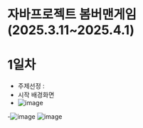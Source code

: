 # 자바프로젝트 봄버맨게임 (2025.3.11~2025.4.1)

# 1일차
 - 주제선정 :
 - 시작 배경화면
 - ![image](https://github.com/user-attachments/assets/6216db27-b20a-4ccf-8539-4ec016bbab2c)

 -![image](https://github.com/user-attachments/assets/fb951055-574f-4f89-90f4-7049740e5c75)
  ![image](https://github.com/user-attachments/assets/cfb3f395-5441-429a-aaa1-f2444abf6c03)
